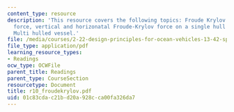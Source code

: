 ```yaml
---
content_type: resource
description: 'This resource covers the following topics: Froude Krylov excitation
  force, vertical and horizonatal Froude-Krylov force on a single hull vessel, and
  Multi hulled vessel.'
file: /media/courses/2-22-design-principles-for-ocean-vehicles-13-42-spring-2005/01c83cdac21bd20a928cca00fa326da7_r10_froudekrylov.pdf
file_type: application/pdf
learning_resource_types:
- Readings
ocw_type: OCWFile
parent_title: Readings
parent_type: CourseSection
resourcetype: Document
title: r10_froudekrylov.pdf
uid: 01c83cda-c21b-d20a-928c-ca00fa326da7
---
```

